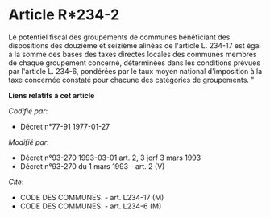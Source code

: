 # Article R*234-2

Le potentiel fiscal des groupements de communes bénéficiant des dispositions des douzième et seizième alinéas de l'article L.
234-17 est égal à la somme des bases des taxes directes locales des communes membres de chaque groupement concerné,
déterminées dans les conditions prévues par l'article L. 234-6, pondérées par le taux moyen national d'imposition à la taxe
concernée constaté pour chacune des catégories de groupements. "

**Liens relatifs à cet article**

_Codifié par_:

  - Décret n°77-91 1977-01-27

_Modifié par_:

  - Décret n°93-270 1993-03-01 art. 2, 3 jorf 3 mars 1993
  - Décret n°93-270 du 1 mars 1993 - art. 2 (V)

_Cite_:

  - CODE DES COMMUNES. - art. L234-17 (M)
  - CODE DES COMMUNES. - art. L234-6 (M)

